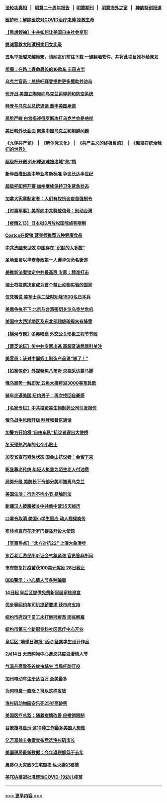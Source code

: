 #### [法轮功真相](https://github.com/gfw-breaker/truth/blob/master/README.md?t=0) &nbsp;&nbsp;|&nbsp;&nbsp; [明慧二十周年报告](https://github.com/gfw-breaker/mh-reports/blob/master/README.md?t=0) &nbsp;&nbsp;|&nbsp;&nbsp;[明慧期刊](https://github.com/gfw-breaker/mh-qikan) &nbsp;&nbsp;|&nbsp;&nbsp; [明慧海外之窗](https://github.com/gfw-breaker/mh-news/blob/master/README.md?t=0) &nbsp;&nbsp;|&nbsp;&nbsp; [神韵特别报道](https://github.com/gfw-breaker/mh-news/blob/master/shenyun.md?t=0)
#### [医护吁：解除医院对COVID治疗束缚 挽救生命](../pages/nsc412/n13574812.md?t=02141050) 
#### [【思想领袖】中共如何让美国自由社会变形](../pages/nsc412/n13534126.md?t=02141050) 
#### [姚诚营救大陆遭拐卖妇女实录](../pages/nsc412/n13574593.md?t=02141050) 
#### 五毛举报越来越频繁，请网友们前往下载 [一键翻墙软件](https://github.com/gfw-breaker/ssr-accounts)，并将此项目推荐给亲友
#### [组图：在路上寿命最长的16款车 丰田占半](../pages/nsc412/n13559526.md?t=02141050) 
#### [乌克兰官员：总统吁拜登提供更多援助并访乌](../pages/nsc412/n13574702.md?t=02141050) 
#### [忧开战 美国立陶宛向乌克兰运弹药和防空系统](../pages/nsc412/n13574637.md?t=02141050) 
#### [拜登与乌克兰总统通话 重申美国承诺](../pages/nsc412/n13574536.md?t=02141050) 
#### [局势严峻 白宫描述俄罗斯攻打乌克兰会是啥样](../pages/nsc412/n13574592.md?t=02141050) 
#### [美日韩外长会面 聚焦中国乌克兰和朝鲜问题](../pages/nsc412/n13574236.md?t=02141050) 
#### [《九评共产党》](https://github.com/begood0513/9ping.md/blob/master/README.md) &nbsp;|&nbsp; [《解体党文化》](../../../../jtdwh.md/blob/master/README.md)  &nbsp;|&nbsp; [《共产主义的终极目的》](../../../../gczydzjmd.md/blob/master/README.md) &nbsp;|&nbsp; [《魔鬼在统治我们的世界》](../../../../mgztzwmdsj.md/blob/master/README.md) 
#### [超级杯开赛 外州球迷难挡洛城“热”情](../pages/nsc412/n13574203.md?t=02141050) 
#### [新泽西推出高中毕业考新标准 争议长达半世纪](../pages/nsc412/n13571342.md?t=02141050) 
#### [超级杯即将开赛 加州继续保持卫生紧急状态](../pages/nsc412/n13574349.md?t=02141050) 
#### [加拿大宪章制定者：人们有权抗议疫苗强制令](../pages/nsc412/n13573378.md?t=02141050) 
#### [【时事军事】美军向中共释放信号：别动台湾](../pages/nsc412/n13573988.md?t=02141050) 
#### [【疫情2.13】日本拟3月放松国际旅客限制](../pages/nsc412/n13573718.md?t=02141050) 
#### [Costco在促销 营养师推荐五种健康食品](../pages/nsc412/n13568819.md?t=02141050) 
#### [中共洗脑未见效 中国存在“沉默的大多数”](../pages/nsc412/n13573794.md?t=02141050) 
#### [圣地亚哥以华裔参政第一人谭卓仪命名街道](../pages/nsc412/n13573729.md?t=02141050) 
#### [美推新法案锁定中共最高层 专家：精准打击](../pages/nsc412/n13573185.md?t=02141050) 
#### [瑞士将投票决定成为首个禁止动物实验的国家](../pages/nsc412/n13573203.md?t=02141050) 
#### [仅凭嘴说 美军士兵二战时劝降1500名日本兵](../pages/nsc412/n13573202.md?t=02141050) 
#### [美俄争执不下 北京与台湾密切关注乌克兰危机](../pages/nsc412/n13572803.md?t=02141050) 
#### [美国中大西洋地区及东北部超级碗周末有降雪](../pages/nsc412/n13573067.md?t=02141050) 
#### [【横河专题】冬奥唱衰 外交公关形象工程节节败](../pages/nsc412/n13573078.md?t=02141050) 
#### [【菁英论坛】传中共专家出逃 高超音速武器引关注](../pages/nsc412/n13572961.md?t=02141050) 
#### [美官员：该对中国奴工制造产品说“够了！”](../pages/nsc412/n13573026.md?t=02141050) 
#### [【拍案惊奇】外媒聚焦八孩母 央视采访露马脚](../pages/nsc412/n13572693.md?t=02141050) 
#### [俄乌局势一触即发 五角大楼将派3000美军赴欧](../pages/nsc412/n13572947.md?t=02141050) 
#### [骑车走遍美国 纽约男子：再次找回自豪感](../pages/nsc412/n13572668.md?t=02141050) 
#### [【名家专栏】中共投资美生物制药公司引发担忧](../pages/nsc412/n13572407.md?t=02141050) 
#### [俄乌战争风险升级 拜登和普京通话](../pages/nsc412/n13572724.md?t=02141050) 
#### [加警方开始将“自由车队”抗议者逐出大使桥](../pages/nsc412/n13572691.md?t=02141050) 
#### [冬天预热汽车的七个小贴士](../pages/nsc412/n13572375.md?t=02141050) 
#### [加安省宣布紧急状态 国会山抗议者：会留下来](../pages/nsc412/n13572589.md?t=02141050) 
#### [彰显尊老传统 年轻人执意为陌生老人付油费](../pages/nsc412/n13572268.md?t=02141050) 
#### [局势升级 美防长下令部分美军撤离乌克兰](../pages/nsc412/n13572594.md?t=02141050) 
#### [美国生活：行为不拘小节 易触刑法](../pages/nsc412/n13571792.md?t=02141050) 
#### [新疆汉人披露被关中共集中营35天经历](../pages/nsc412/n13571892.md?t=02141050) 
#### [口罩令取消 美国小学生回应 动人视频疯传](../pages/nsc412/n13572468.md?t=02141050) 
#### [布林肯宣布在所罗门群岛开设大使馆](../pages/nsc412/n13572448.md?t=02141050) 
#### [【军事热点】“北方对抗22” 上演大象漫步](../pages/nsc412/n13572119.md?t=02141050) 
#### [东百老汇游民所听证会气氛紧张 官员答非所问](../pages/nsc412/n13571818.md?t=02141050) 
#### [市府恢复打疫苗获100美元奖励 28日截止](../pages/nsc412/n13571860.md?t=02141050) 
#### [BBB警示：小心情人节各种骗局](../pages/nsc412/n13571848.md?t=02141050) 
#### [14日起 皇后区提供免费新冠居家检测盒](../pages/nsc412/n13571843.md?t=02141050) 
#### [优步等网约车司机提薪要求 获市府支持](../pages/nsc412/n13571845.md?t=02141050) 
#### [纽约市府四千员工未打新冠疫苗 面临解雇](../pages/nsc412/n13571863.md?t=02141050) 
#### [纽约市第三个新冠专科社区医疗中心开业](../pages/nsc412/n13571851.md?t=02141050) 
#### [皇后区“地球日海报”活动 征集学生设计作品](../pages/nsc412/n13571855.md?t=02141050) 
#### [2月14日 天景购物中心邀您共度浪漫情人节](../pages/nsc412/n13571874.md?t=02141050) 
#### [气温升高致圣谷蚊虫孳生 当局吁防叮咬](../pages/nsc412/n13571842.md?t=02141050) 
#### [加州电动车注册达百万 全美最多](../pages/nsc412/n13570054.md?t=02141050) 
#### [为何电费一直涨？可以这样省钱](../pages/nsc412/n13571746.md?t=02141050) 
#### [洛杉矶动物园安乐死25岁高龄熊](../pages/nsc412/n13571723.md?t=02141050) 
#### [美国医疗总监：随着疫情改善 应撤销限制](../pages/nsc412/n13571343.md?t=02141050) 
#### [谷歌搜寻显示 这10种工作最多美国人想做](../pages/nsc412/n13570699.md?t=02141050) 
#### [亿万富翁卡鲁索宣布竞选洛杉矶市长](../pages/nsc412/n13571696.md?t=02141050) 
#### [美国税局最新数据：今年退税额低于去年](../pages/nsc412/n13571530.md?t=02141050) 
#### [惠蒂尔火灾致3住宅毁损 纵火嫌犯被捕](../pages/nsc412/n13571255.md?t=02141050) 
#### [美FDA推迟批准辉瑞COVID-19幼儿疫苗](../pages/nsc412/n13571520.md?t=02141050) 

----
#### [ >>> 更早内容 <<< ](../indexes/nsc412-earlier.md)
